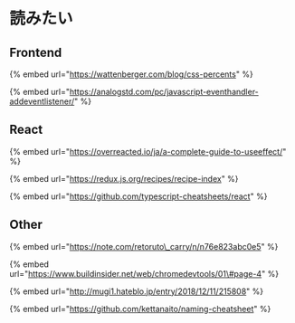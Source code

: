 # 読みたい

## Frontend

{% embed url="https://wattenberger.com/blog/css-percents" %}

{% embed url="https://analogstd.com/pc/javascript-eventhandler-addeventlistener/" %}



## React

{% embed url="https://overreacted.io/ja/a-complete-guide-to-useeffect/" %}

{% embed url="https://redux.js.org/recipes/recipe-index" %}

{% embed url="https://github.com/typescript-cheatsheets/react" %}

## Other

{% embed url="https://note.com/retoruto\_carry/n/n76e823abc0e5" %}

{% embed url="https://www.buildinsider.net/web/chromedevtools/01\#page-4" %}

{% embed url="http://mugi1.hateblo.jp/entry/2018/12/11/215808" %}

{% embed url="https://github.com/kettanaito/naming-cheatsheet" %}



